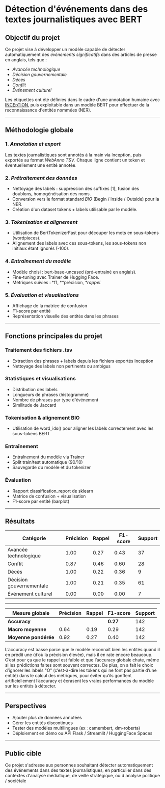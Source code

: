 # Détection d'événements dans des textes journalistiques avec BERT

## Objectif du projet
Ce projet vise à développer un modèle capable de détecter automatiquement des *événements significatifs* dans des articles de presse en anglais, tels que :
-  *Avancée technologique*
-  *Décision gouvernementale*
-  *Décès*
-  *Conflit*
-  *Événement culturel*

Les étiquettes ont été définies dans le cadre d'une annotation humaine avec [INCEpTION](https://inception-project.github.io/), puis exploitable dans un modèle BERT pour effectuer de la reconnaissance d'entités nommées (NER).

---

##  Méthodologie globale

### 1. *Annotation et export*
Les textes journalistiques sont annotés à la main via Inception, puis exportés au format *WebAnno TSV*. Chaque ligne contient un token et éventuellement une entité annotée.

### 2. *Prétraitement des données*
- Nettoyage des labels : suppression des suffixes [1], fusion des doublons, homogénéisation des noms.
- Conversion vers le format standard *BIO* (Begin / Inside / Outside) pour la NER.
- Création d'un dataset tokens + labels utilisable par le modèle.

### 3. *Tokenisation et alignement*
- Utilisation de BertTokenizerFast pour découper les mots en sous-tokens (wordpieces).
- Alignement des labels avec ces sous-tokens, les sous-tokens non initiaux étant ignorés (-100).

### 4. *Entraînement du modèle*
- Modèle choisi : bert-base-uncased (pré-entrainé en anglais).
- Fine-tuning avec Trainer de Hugging Face.
- Métriques suivies : *f1, **précision, **rappel*.

### 5. *Évaluation et visualisations*
- Affichage de la matrice de confusion
- F1-score par entité
- Représentation visuelle des entités dans les phrases

---

## Fonctions principales du projet

### Traitement des fichiers .tsv
- Extraction des phrases + labels depuis les fichiers exportés Inception
- Nettoyage des labels non pertinents ou ambigus

###  Statistiques et visualisations
- Distribution des labels
- Longueurs de phrases (histogramme)
- Nombre de phrases par type d'événement
- Similitude de Jaccard

###  Tokenisation & alignement BIO
- Utilisation de word_ids() pour aligner les labels correctement avec les sous-tokens BERT

###  Entraînement
- Entraînement du modèle via Trainer
- Split train/test automatique (90/10)
- Sauvegarde du modèle et du tokenizer

###  Évaluation
- Rapport classification_report de sklearn
- Matrice de confusion + visualisation
- F1-score par entité (barplot)

---

##  Résultats


| Catégorie                 | Précision | Rappel | F1-score | Support |
|---------------------------|-----------|--------|----------|---------|
| Avancée technologique     | 1.00      | 0.27   | 0.43     | 37      |
| Conflit                   | 0.87      | 0.46   | 0.60     | 28      |
| Décès                     | 1.00      | 0.22   | 0.36     | 9       |
| Décision gouvernementale  | 1.00      | 0.21   | 0.35     | 61      |
| Événement culturel        | 0.00      | 0.00   | 0.00     | 7       |

---

| Mesure globale     | Précision | Rappel | F1-score | Support |
|--------------------|-----------|--------|----------|---------|
| **Accuracy**        |           |        | **0.27** | 142     |
| **Macro moyenne**   | 0.64      | 0.19   | 0.29     | 142     |
| **Moyenne pondérée**| 0.92      | 0.27   | 0.40     | 142     |

L’accuracy est basse parce que le modèle reconnaît bien les entités quand il en prédit une (d’où la précision élevée), mais il en rate encore beaucoup. C’est pour ça que le rappel est faible et que l’accuracy globale chute, même si les prédictions faites sont souvent correctes.
De plus, on a fait le choix d’ignorer les labels "O" (c’est-à-dire les tokens qui ne font pas partie d’une entité) dans le calcul des métriques, pour éviter qu’ils gonflent artificiellement l’accuracy et écrasent les vraies performances du modèle sur les entités à détecter.


---

##  Perspectives
- Ajouter plus de données annotées
- Gérer les entités discontinues
- Tester des modèles multilingues (ex : camembert, xlm-roberta)
- Déploiement en démo ou API Flask / Streamlit / HuggingFace Spaces

---

##  Public cible
Ce projet s'adresse aux personnes souhaitant détecter automatiquement des événements dans des textes journalistiques, en particulier dans des contextes d'analyse médiatique, de veille stratégique, ou d'analyse politique / sociétale
